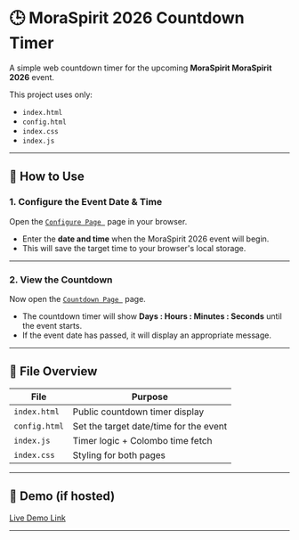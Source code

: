 # 🕒 MoraSpirit 2026 Countdown Timer

A simple web countdown timer for the upcoming **MoraSpirit MoraSpirit 2026** event.

This project uses only:
- `index.html`
- `config.html`
- `index.css`
- `index.js`

---

## 🔧 How to Use

### 1. Configure the Event Date & Time
Open the [`Configure Page `](https://nipunsgeeth.github.io/MoraSpirit-countdown/config.html ) page in your browser.

- Enter the **date and time** when the MoraSpirit 2026 event will begin.
- This will save the target time to your browser's local storage.


---

### 2. View the Countdown
Now open the [`Countdown Page `](https://nipunsgeeth.github.io/MoraSpirit-countdown/) page.

- The countdown timer will show **Days : Hours : Minutes : Seconds** until the event starts.
- If the event date has passed, it will display an appropriate message.

---

## 📁 File Overview

| File         | Purpose                                 |
|--------------|------------------------------------------|
| `index.html` | Public countdown timer display           |
| `config.html`| Set the target date/time for the event   |
| `index.js`   | Timer logic + Colombo time fetch         |
| `index.css`  | Styling for both pages                   |

---

## 🚀 Demo (if hosted)
[Live Demo Link](https://nipunsgeeth.github.io/MoraSpirit-countdown/)

---

